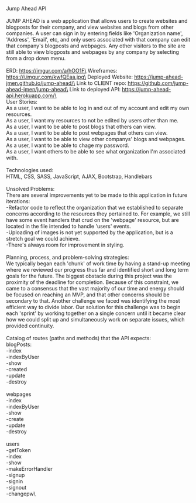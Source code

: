 Jump Ahead API\
\
JUMP AHEAD is a web application that allows users to create websites and blogposts for their company, and view websites and blogs from other companies.  A user can sign in by entering fields like 'Organization name', 'Address', 'Email', etc, and only users associated with that company can edit that company's blogposts and webpages. Any other visitors to the site are still able to view blogposts and webpages by any company by selecting from a drop down menu.\
\
ERD: https://imgur.com/a/hOO1F\
Wireframes: https://i.imgur.com/kwfQEaa.jpg\
Deployed Website: https://jump-ahead-jmen.github.io/jump-ahead/\
Link to CLIENT repo: https://github.com/jump-ahead-jmen/jump-ahead\
Link to deployed API: https://jump-ahead-api.herokuapp.com/\
\
User Stories:\
As a user, I want to be able to log in and out of my account and edit my own resources.\
As a user, I want my resources to not be edited by users other than me.\
As a user, I want to be able to post blogs that others can view.\
As a user, I want to be able to post webpages that others can view.\
As a user, I want to be able to view other companys' blogs and webpages.\
As a user, I want to be able to chage my password.\
As a user, I want others to be able to see what organization I'm associated with.\
\
Technologies used:\
HTML, CSS, SASS, JavaScript, AJAX, Bootstrap, Handlebars\
\
Unsolved Problems:\
There are several improvements yet to be made to this application in future iterations:\
-Refactor code to reflect the organization that we established to separate concerns according to the resources they pertained to. For example, we still have some event handlers that crud on the 'webpage' resource, but are located in the file intended to handle 'users' events.\
-Uploading of images is not yet supported by the application, but is a stretch goal we could achieve.\
-There's always room for improvement in styling.\
\
Planning, process, and problem-solving strategies:\
We typically began each 'chunk' of work time by having a stand-up meeting where we reviewed our progress thus far and identified short and long term goals for the future.  The biggest obstacle during this project was the proximity of the deadline for completion.  Because of this constraint, we came to a consensus that the vast majority of our time and energy should be focused on reaching an MVP, and that other concerns should be secondary to that.  Another challenge we faced was identifying the most efficient way to divide labor.  Our solution for this challenge was to begin each 'sprint' by working together on a single concern until it became clear how we could split up and simultaneously work on separate issues, which provided continuity.\
\
Catalog of routes (paths and methods) that the API expects:\
blogPosts:\
  -index\
  -indexByUser\
  -show\
  -created\
  -update\
  -destroy\
\
webpages\
  -index\
  -indexByUser\
  -show\
  -create\
  -update\
  -destroy\
\
users\
  -getToken\
  -index\
  -show\
  -makeErrorHandler\
  -signup\
  -signin\
  -signout\
  -changepw\
